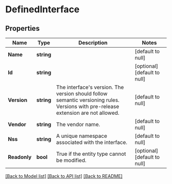 # DefinedInterface

## Properties
Name | Type | Description | Notes
------------ | ------------- | ------------- | -------------
**Name** | **string** |  | [default to null]
**Id** | **string** |  | [optional] [default to null]
**Version** | **string** | The interface&#39;s version. The version should follow semantic versioning rules. Versions with pre-release extension are not allowed.  | [default to null]
**Vendor** | **string** | The vendor name. | [default to null]
**Nss** | **string** | A unique namespace associated with the interface. | [default to null]
**Readonly** | **bool** | True if the entity type cannot be modified. | [optional] [default to null]

[[Back to Model list]](../README.md#documentation-for-models) [[Back to API list]](../README.md#documentation-for-api-endpoints) [[Back to README]](../README.md)


